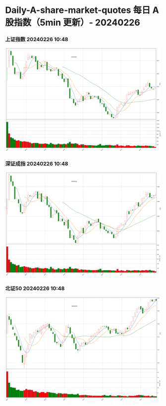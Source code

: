 
# Daily-A-share-market-quotes 每日 A 股指数（5min 更新）- 20240226

### 上证指数 20240226 10:48
![](./fig/2024/2/20240226-sh000001.png)

### 深证成指 20240226 10:48
![](./fig/2024/2/20240226-sz399001.png)

### 北证50 20240226 10:48
![](./fig/2024/2/20240226-bj899050.png)
